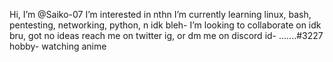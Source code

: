 Hi, I’m @Saiko-07
I’m interested in nthn
I’m currently learning linux, bash, pentesting, networking, python, n idk bleh-
I’m looking to collaborate on idk bru, got no ideas
reach me on twitter ig, or dm me on discord
id- .......#3227
hobby- watching anime
<!---
Saiko-07/Saiko-07 is a ✨ special ✨ repository because its `README.md` (this file) appears on your GitHub profile.
You can click the Preview link to take a look at your changes.
--->
